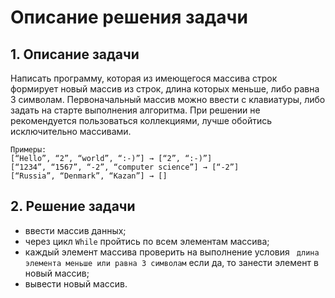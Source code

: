 # Описание решения задачи

## 1. Описание задачи 

Написать программу, которая из имеющегося массива строк формирует новый массив из строк, длина которых меньше, либо равна 3 символам. Первоначальный массив можно ввести с клавиатуры, либо задать на старте выполнения алгоритма. При решении не рекомендуется пользоваться коллекциями, лучше обойтись исключительно массивами.

```
Примеры:
[“Hello”, “2”, “world”, “:-)”] → [“2”, “:-)”]
[“1234”, “1567”, “-2”, “computer science”] → [“-2”]
[“Russia”, “Denmark”, “Kazan”] → []
```

## 2. Решение задачи

 - ввести массив данных;
 - через цикл ```While``` пройтись по всем элементам массива;
 - каждый элемент массива проверить на выполнение условия ``` длина элемента меньше или равна 3 символам``` если да, то занести элемент в новый массив;
 - вывести новый массив.
